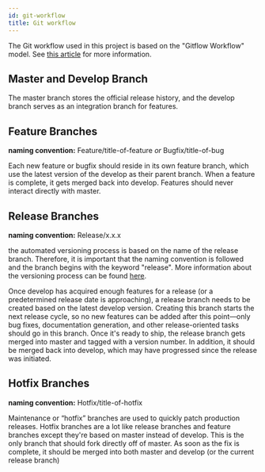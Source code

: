```yaml
---
id: git-workflow
title: Git workflow
---
```

The Git workflow used in this project is based on the "Gitflow Workflow" model. See [this article](https://www.atlassian.com/git/tutorials/comparing-workflows/gitflow-workflow) for more information.

## Master and Develop Branch
The master branch stores the official release history, and the develop branch serves as an integration branch for features.

## Feature Branches
**naming convention:** Feature/title-of-feature *or* Bugfix/title-of-bug

Each new feature or bugfix should reside in its own feature branch, which use the latest version of the develop as their parent branch. When a feature is complete, it gets merged back into develop. Features should never interact directly with master.

## Release Branches
**naming convention:** Release/x.x.x

the automated versioning process is based on the name of the release branch. Therefore, it is important that the naming convention is followed and the branch begins with the keyword "release". More information about the versioning process can be found [here](versioning.md).

Once develop has acquired enough features for a release (or a predetermined release date is approaching), a release branch needs to be created based on the latest develop version. Creating this branch starts the next release cycle, so no new features can be added after this point—only bug fixes, documentation generation, and other release-oriented tasks should go in this branch. Once it's ready to ship, the release branch gets merged into master and tagged with a version number. In addition, it should be merged back into develop, which may have progressed since the release was initiated.

## Hotfix Branches
**naming convention:** Hotfix/title-of-hotfix

Maintenance or “hotfix” branches are used to quickly patch production releases. Hotfix branches are a lot like release branches and feature branches except they're based on master instead of develop. This is the only branch that should fork directly off of master. As soon as the fix is complete, it should be merged into both master and develop (or the current release branch)
